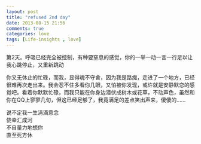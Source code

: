 ```yaml
---
layout: post
title: "refused 2nd day"
date: 2013-08-15 21:56
comments: true
categories: love
tags: [Life-insights , love]
---
```

第2天。呼吸已经完全被控制，有种要窒息的感觉，你的一举一动一言一行足以让我心跳停止，又重新跳动
<!--more-->
你又无休止的忙碌，而我，显得魂不守舍，因为我是路痴，走进了一个地方，已经很难再次走出来。我会忍不住多看你几眼，又怕被你发现，或许就是安静默恋的感觉吧。看着你默默忙碌，而我只能在你身边潜伏成树木或花草，不动声色，虽然和你在QQ上寥寥几句，但这已经足够了，我竟满足的差点笑出声来，傻傻的…… 

说不定我一生涓滴意念<br>
侥幸汇成河 <br>
不自量力地想你<br> 
直至死方休